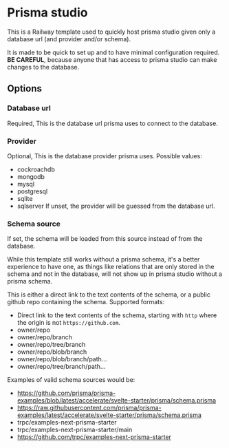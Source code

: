 # Prisma studio
This is a Railway template used to quickly host prisma studio given only a database url (and provider and/or schema).

It is made to be quick to set up and to have minimal configuration required. **BE CAREFUL**, because anyone that has access to prisma studio can make changes to the database.

## Options
### Database url
Required, This is the database url prisma uses to connect to the database.

### Provider
Optional, This is the database provider prisma uses. Possible values: 
* cockroachdb
* mongodb
* mysql
* postgresql
* sqlite
* sqlserver
If unset, the provider will be guessed from the database url.

### Schema source
If set, the schema will be loaded from this source instead of from the database.

While this template still works without a prisma schema, it's a better experience to have one, as things like relations that are only stored in the schema and not in the database, will not show up in prisma studio without a prisma schema.

This is either a direct link to the text contents of the schema, or a public github repo containing the schema.
Supported formats:
* Direct link to the text contents of the schema, starting with `http` where the origin is not `https://github.com`.
* owner/repo
* owner/repo/branch
* owner/repo/tree/branch
* owner/repo/blob/branch
* owner/repo/blob/branch/path...
* owner/repo/tree/branch/path...

Examples of valid schema sources would be:
* https://github.com/prisma/prisma-examples/blob/latest/accelerate/svelte-starter/prisma/schema.prisma
* https://raw.githubusercontent.com/prisma/prisma-examples/latest/accelerate/svelte-starter/prisma/schema.prisma
* trpc/examples-next-prisma-starter
* trpc/examples-next-prisma-starter/main
* https://github.com/trpc/examples-next-prisma-starter
